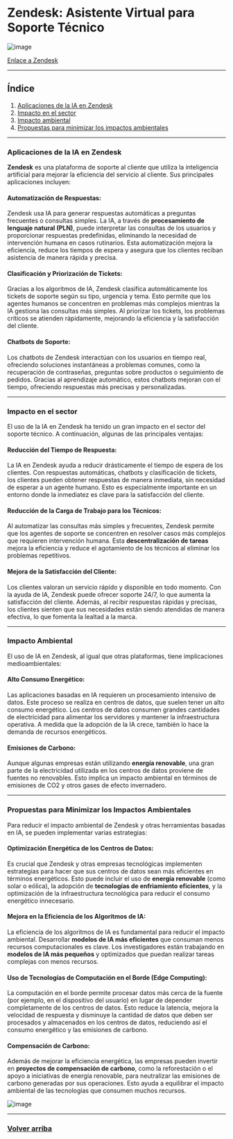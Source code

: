 # Zendesk: Asistente Virtual para Soporte Técnico

![image](https://github.com/user-attachments/assets/872086b8-117a-4689-abc8-d11e0060d5df)

[Enlace a Zendesk](https://www.zendesk.es/)

---

## Índice

1. [Aplicaciones de la IA en Zendesk](#aplicaciones-de-la-ia-en-zendesk)
2. [Impacto en el sector](#impacto-en-el-sector)
3. [Impacto ambiental](#impacto-ambiental)
4. [Propuestas para minimizar los impactos ambientales](#propuestas-para-minimizar-los-impactos-ambientales)

---

### Aplicaciones de la IA en Zendesk

**Zendesk** es una plataforma de soporte al cliente que utiliza la inteligencia artificial para mejorar la eficiencia del servicio al cliente. Sus principales aplicaciones incluyen:

#### **Automatización de Respuestas**:  
   Zendesk usa IA para generar respuestas automáticas a preguntas frecuentes o consultas simples. La IA, a través de **procesamiento de lenguaje natural (PLN)**, puede interpretar las consultas de los usuarios y proporcionar respuestas predefinidas, eliminando la necesidad de intervención humana en casos rutinarios. Esta automatización mejora la eficiencia, reduce los tiempos de espera y asegura que los clientes reciban asistencia de manera rápida y precisa.

#### **Clasificación y Priorización de Tickets**:  
   Gracias a los algoritmos de IA, Zendesk clasifica automáticamente los tickets de soporte según su tipo, urgencia y tema. Esto permite que los agentes humanos se concentren en problemas más complejos mientras la IA gestiona las consultas más simples. Al priorizar los tickets, los problemas críticos se atienden rápidamente, mejorando la eficiencia y la satisfacción del cliente.

#### **Chatbots de Soporte**:  
   Los chatbots de Zendesk interactúan con los usuarios en tiempo real, ofreciendo soluciones instantáneas a problemas comunes, como la recuperación de contraseñas, preguntas sobre productos o seguimiento de pedidos. Gracias al aprendizaje automático, estos chatbots mejoran con el tiempo, ofreciendo respuestas más precisas y personalizadas.

---

### Impacto en el sector

El uso de la IA en Zendesk ha tenido un gran impacto en el sector del soporte técnico. A continuación, algunas de las principales ventajas:

#### **Reducción del Tiempo de Respuesta**:  
   La IA en Zendesk ayuda a reducir drásticamente el tiempo de espera de los clientes. Con respuestas automáticas, chatbots y clasificación de tickets, los clientes pueden obtener respuestas de manera inmediata, sin necesidad de esperar a un agente humano. Esto es especialmente importante en un entorno donde la inmediatez es clave para la satisfacción del cliente.

#### **Reducción de la Carga de Trabajo para los Técnicos**:  
   Al automatizar las consultas más simples y frecuentes, Zendesk permite que los agentes de soporte se concentren en resolver casos más complejos que requieren intervención humana. Esta **descentralización de tareas** mejora la eficiencia y reduce el agotamiento de los técnicos al eliminar los problemas repetitivos.

#### **Mejora de la Satisfacción del Cliente**:  
   Los clientes valoran un servicio rápido y disponible en todo momento. Con la ayuda de IA, Zendesk puede ofrecer soporte 24/7, lo que aumenta la satisfacción del cliente. Además, al recibir respuestas rápidas y precisas, los clientes sienten que sus necesidades están siendo atendidas de manera efectiva, lo que fomenta la lealtad a la marca.

---

### Impacto Ambiental

El uso de IA en Zendesk, al igual que otras plataformas, tiene implicaciones medioambientales:

#### **Alto Consumo Energético**:  
   Las aplicaciones basadas en IA requieren un procesamiento intensivo de datos. Este proceso se realiza en centros de datos, que suelen tener un alto consumo energético. Los centros de datos consumen grandes cantidades de electricidad para alimentar los servidores y mantener la infraestructura operativa. A medida que la adopción de la IA crece, también lo hace la demanda de recursos energéticos.

#### **Emisiones de Carbono**:  
   Aunque algunas empresas están utilizando **energía renovable**, una gran parte de la electricidad utilizada en los centros de datos proviene de fuentes no renovables. Esto implica un impacto ambiental en términos de emisiones de CO2 y otros gases de efecto invernadero.

---

### Propuestas para Minimizar los Impactos Ambientales

Para reducir el impacto ambiental de Zendesk y otras herramientas basadas en IA, se pueden implementar varias estrategias:

#### **Optimización Energética de los Centros de Datos**:  
   Es crucial que Zendesk y otras empresas tecnológicas implementen estrategias para hacer que sus centros de datos sean más eficientes en términos energéticos. Esto puede incluir el uso de **energía renovable** (como solar o eólica), la adopción de **tecnologías de enfriamiento eficientes**, y la optimización de la infraestructura tecnológica para reducir el consumo energético innecesario.

#### **Mejora en la Eficiencia de los Algoritmos de IA**:  
   La eficiencia de los algoritmos de IA es fundamental para reducir el impacto ambiental. Desarrollar **modelos de IA más eficientes** que consuman menos recursos computacionales es clave. Los investigadores están trabajando en **modelos de IA más pequeños** y optimizados que puedan realizar tareas complejas con menos recursos.

#### **Uso de Tecnologías de Computación en el Borde (Edge Computing)**:  
   La computación en el borde permite procesar datos más cerca de la fuente (por ejemplo, en el dispositivo del usuario) en lugar de depender completamente de los centros de datos. Esto reduce la latencia, mejora la velocidad de respuesta y disminuye la cantidad de datos que deben ser procesados y almacenados en los centros de datos, reduciendo así el consumo energético y las emisiones de carbono.

#### **Compensación de Carbono**:  
   Además de mejorar la eficiencia energética, las empresas pueden invertir en **proyectos de compensación de carbono**, como la reforestación o el apoyo a iniciativas de energía renovable, para neutralizar las emisiones de carbono generadas por sus operaciones. Esto ayuda a equilibrar el impacto ambiental de las tecnologías que consumen muchos recursos.

![image](https://github.com/user-attachments/assets/dc2468be-78a8-4ae7-b45b-3307ba953907)


---

### [Volver arriba](#índice)
